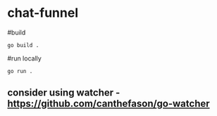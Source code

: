 # chat-funnel

#build

`go build .`

#run locally

`go run .`

## consider using watcher - https://github.com/canthefason/go-watcher